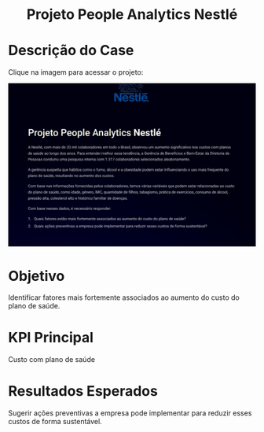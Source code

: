 <div align="center">

# Projeto People Analytics Nestlé


</div>

 
# Descrição do Case

Clique na imagem para acessar o projeto:

[![ProjetoGame](https://github.com/arthurffc8/Projeto-Nestl-/blob/main/Narrativa%20projeto.jpeg)](https://sites.google.com/view/arthurferreira/projetos/projeto-people-analytics-nestl%C3%A9)

# Objetivo
Identificar fatores mais fortemente associados ao aumento do custo do plano de saúde.


# KPI Principal
Custo com plano de saúde 

# Resultados Esperados
Sugerir ações preventivas a empresa pode implementar para reduzir esses custos de forma sustentável.
